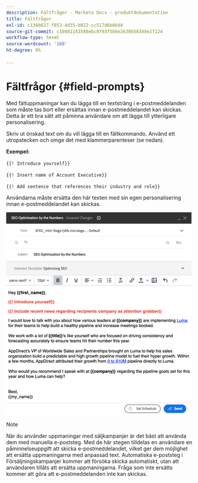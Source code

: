 ```yaml
---
description: Fältfrågor - Marketo Docs - produktdokumentation
title: Fältfrågor
exl-id: c138b627-f853-4d35-b022-cc517d6b86d4
source-git-commit: c16081143588ebc0793f5b6e2630b58348e27124
workflow-type: tm+mt
source-wordcount: '160'
ht-degree: 0%

---
```


# Fältfrågor {#field-prompts}

Med fältuppmaningar kan du lägga till en textsträng i e-postmeddelanden som måste tas bort eller ersättas innan e-postmeddelandet kan skickas. Detta är ett bra sätt att påminna användare om att lägga till ytterligare personalisering.

Skriv ut önskad text om du vill lägga till en fältkommando. Använd ett utropstecken och omge det med klammerparenteser (se nedan).

**Exempel:**

`{{! Introduce yourself}}`

`{{! Insert name of Account Executive}}`

`{{! Add sentence that references their industry and role}}`

<p>Användarna måste ersätta den här texten med sin egen personalisering innan e-postmeddelandet kan skickas.

![](assets/field-prompts-1.png)

>[!NOTE]
>
>När du använder uppmaningar med säljkampanjer är det bäst att använda dem med manuella e-poststeg. Med de här stegen tilldelas en användare en påminnelseuppgift att skicka e-postmeddelandet, vilket ger dem möjlighet att ersätta uppmaningarna med anpassad text. Automatiska e-poststeg i Försäljningskampanjer kommer att försöka skicka automatiskt, utan att användaren tillåts att ersätta uppmaningarna. Fråga som inte ersätts kommer att göra att e-postmeddelanden inte kan skickas.
